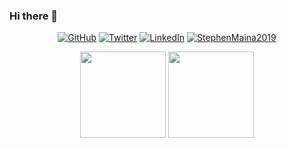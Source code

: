 ### Hi there 👋

<p align="center">
  <a href="https://github.com/StephenMaina2019"><img src="https://img.shields.io/github/followers/StephenMaina2019.svg?label=GitHub&style=social" alt="GitHub"></a>
  <a href="https://twitter.com/MuchenduOnIt"><img src="https://img.shields.io/twitter/follow/MuchenduOnIt?label=Twitter&style=social" alt="Twitter"></a>
  <a href="https://www.linkedin.com/in/muchendu-maina-a0762a1a1"><img src="https://img.shields.io/badge/LinkedIn--_.svg?style=social&logo=linkedin" alt="LinkedIn"></a>
  <a href="/"><img src="https://komarev.com/ghpvc/?username=StephenMaina2019&label=Profile%20Views&color=orange&style=flat" alt="StephenMaina2019" /></a>
</p>

<p align="center">
  <img height="137.3px" src="https://github-readme-stats.vercel.app/api?username=StephenMaina2019&hide_title=true&hide_border=true&show_icons=true&include_all_commits=true&count_private=true&line_height=21&text_color=FFF&icon_color=ff00a4&theme=highcontrast">
  <a href="https://github.com/StephenMaina2019/github-readme-stats"><img height="137.3px"  src="https://github-readme-stats.vercel.app/api/top-langs/?username=StephenMaina2019&hide_title=true&hide_border=true&layout=compact&langs_count=7&text_color=fff&icon_color=ff00a4&theme=highcontrast" /></a>
 </p>

<!--
**StephenMaina2019/StephenMaina2019** is a ✨ _special_ ✨ repository because its `README.md` (this file) appears on your GitHub profile.

Here are some ideas to get you started:

- 🔭 I’m currently working on ...
- 🌱 I’m currently learning ...
- 👯 I’m looking to collaborate on ...
- 🤔 I’m looking for help with ...
- 💬 Ask me about ...
- 📫 How to reach me: ...
- 😄 Pronouns: ...
- ⚡ Fun fact: ...
-->
